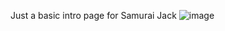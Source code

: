 Just a basic intro page for Samurai Jack
![image](https://github.com/user-attachments/assets/9d8b703a-367d-4ed6-b141-6ab8c6b751d6)
